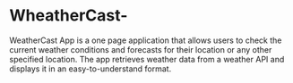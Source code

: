 # WheatherCast-
WeatherCast App is a one page application that allows users to check the current weather conditions and forecasts for their location or any other specified location. The app retrieves weather data from a weather API and displays it in an easy-to-understand format.
